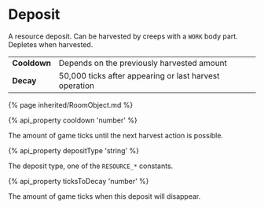 # Deposit

A resource deposit. Can be harvested by creeps with a `WORK` body part. Depletes when harvested.

<table class="table gameplay-info">
    <tbody>
    <tr>
        <td><strong>Cooldown</strong></td>
        <td>Depends on the previously harvested amount</td>
    </tr>
    <tr>
        <td><strong>Decay</strong></td>
        <td>50,000 ticks after appearing or last harvest operation</td>
    </tr>
    </tbody>
</table>

{% page inherited/RoomObject.md %}

{% api_property cooldown 'number' %}


The amount of game ticks until the next harvest action is possible.


{% api_property depositType 'string' %}


The deposit type, one of the <code>RESOURCE_*</code> constants.


{% api_property ticksToDecay 'number' %}


The amount of game ticks when this deposit will disappear.
